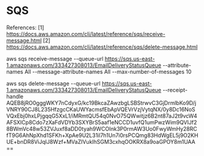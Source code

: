 # SQS

References:
[1] https://docs.aws.amazon.com/cli/latest/reference/sqs/receive-message.html
[2] https://docs.aws.amazon.com/cli/latest/reference/sqs/delete-message.html

aws sqs receive-message --queue-url https://sqs.us-east-1.amazonaws.com/333427308013/EmailDeliveryStatusQueue --attribute-names All --message-attribute-names All --max-number-of-messages 10

aws sqs delete-message --queue-url https://sqs.us-east-1.amazonaws.com/333427308013/EmailDeliveryStatusQueue --receipt-handle AQEB8jRO0gggWKY7nCdyxG/kc19BkcaZAwzbgLSBStrwvC3GjDrmlbKo9D/jVNRY90CJ8L235HfzgcCKaUWYacmsfEbApVQEVrVzjVytqNX/0y8Dc16NoSVQxEbj0hxLPjgqqG5XxL1/iMRmtQU54q0NvO75QWwitjz6B2nt87aJ2t9vcW4AFSXICp8Cdo7zXaFdVDYb3SXYBrS5aaf1eNCCD1uvfQ1umPwzWim9QVIJf28BWmVc48w53ZVJuxf8aDD0tyah9WCOInk3P0rmAW3Uo0FwyWmHy28RCfT9G6AhNpXhd1SFKh+XpAe9U2L31il7h1Un7i0rsPCQmg83HdWgEL5j9O2KHUE+bnDR8ViJqlJ8Wzf+MVaZIVukIhSGM3cxhqOOKRX8a9oaGPOY8m1UAA==